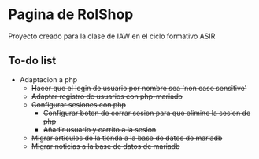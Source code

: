 # Pagina de RolShop

Proyecto creado para la clase de IAW en el ciclo formativo ASIR

## To-do list
+ Adaptacion a php
    - ~~Hacer que el login de usuario por nombre sea 'non case sensitive'~~
    - ~~Adaptar registro de usuarios con php-mariadb~~
    - ~~Configurar sesiones con php~~
        - ~~Configurar boton de cerrar sesion para que elimine la sesion de php~~
        - ~~Añadir usuario y carrito a la sesion~~
    - ~~Migrar articulos de la tienda a la base de datos de mariadb~~
    - ~~Migrar noticias a la base de datos de mariadb~~


